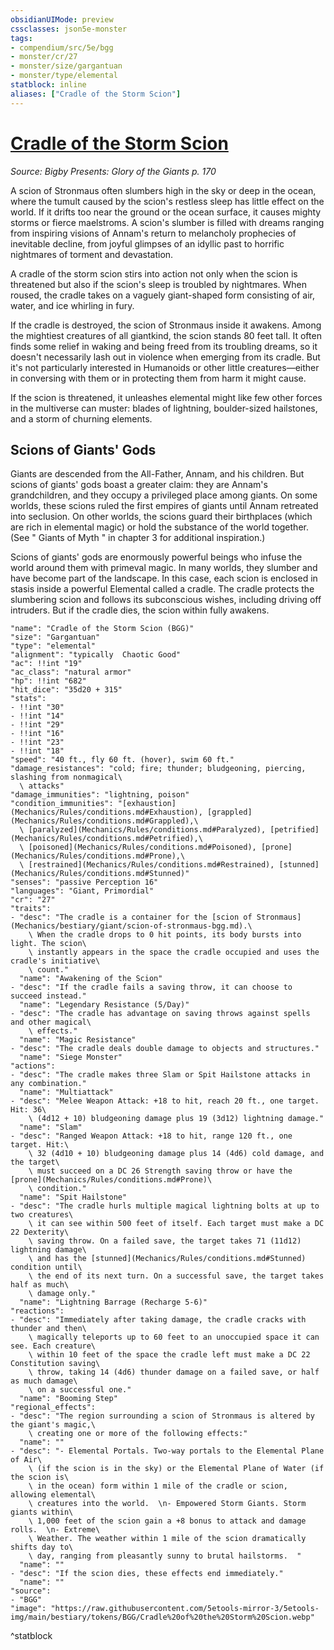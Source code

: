 ```yaml
---
obsidianUIMode: preview
cssclasses: json5e-monster
tags:
- compendium/src/5e/bgg
- monster/cr/27
- monster/size/gargantuan
- monster/type/elemental
statblock: inline
aliases: ["Cradle of the Storm Scion"]
---
```

# [Cradle of the Storm Scion](Mechanics\bestiary\elemental/cradle-of-the-storm-scion-bgg.md)
*Source: Bigby Presents: Glory of the Giants p. 170*  

A scion of Stronmaus often slumbers high in the sky or deep in the ocean, where the tumult caused by the scion's restless sleep has little effect on the world. If it drifts too near the ground or the ocean surface, it causes mighty storms or fierce maelstroms. A scion's slumber is filled with dreams ranging from inspiring visions of Annam's return to melancholy prophecies of inevitable decline, from joyful glimpses of an idyllic past to horrific nightmares of torment and devastation.

A cradle of the storm scion stirs into action not only when the scion is threatened but also if the scion's sleep is troubled by nightmares. When roused, the cradle takes on a vaguely giant-shaped form consisting of air, water, and ice whirling in fury.

If the cradle is destroyed, the scion of Stronmaus inside it awakens. Among the mightiest creatures of all giantkind, the scion stands 80 feet tall. It often finds some relief in waking and being freed from its troubling dreams, so it doesn't necessarily lash out in violence when emerging from its cradle. But it's not particularly interested in Humanoids or other little creatures—either in conversing with them or in protecting them from harm it might cause.

If the scion is threatened, it unleashes elemental might like few other forces in the multiverse can muster: blades of lightning, boulder-sized hailstones, and a storm of churning elements.

## Scions of Giants' Gods

Giants are descended from the All-Father, Annam, and his children. But scions of giants' gods boast a greater claim: they are Annam's grandchildren, and they occupy a privileged place among giants. On some worlds, these scions ruled the first empires of giants until Annam retreated into seclusion. On other worlds, the scions guard their birthplaces (which are rich in elemental magic) or hold the substance of the world together. (See " Giants of Myth " in chapter 3 for additional inspiration.)

Scions of giants' gods are enormously powerful beings who infuse the world around them with primeval magic. In many worlds, they slumber and have become part of the landscape. In this case, each scion is enclosed in stasis inside a powerful Elemental called a cradle. The cradle protects the slumbering scion and follows its subconscious wishes, including driving off intruders. But if the cradle dies, the scion within fully awakens.

```statblock
"name": "Cradle of the Storm Scion (BGG)"
"size": "Gargantuan"
"type": "elemental"
"alignment": "typically  Chaotic Good"
"ac": !!int "19"
"ac_class": "natural armor"
"hp": !!int "682"
"hit_dice": "35d20 + 315"
"stats":
- !!int "30"
- !!int "14"
- !!int "29"
- !!int "16"
- !!int "23"
- !!int "18"
"speed": "40 ft., fly 60 ft. (hover), swim 60 ft."
"damage_resistances": "cold; fire; thunder; bludgeoning, piercing, slashing from nonmagical\
  \ attacks"
"damage_immunities": "lightning, poison"
"condition_immunities": "[exhaustion](Mechanics/Rules/conditions.md#Exhaustion), [grappled](Mechanics/Rules/conditions.md#Grappled),\
  \ [paralyzed](Mechanics/Rules/conditions.md#Paralyzed), [petrified](Mechanics/Rules/conditions.md#Petrified),\
  \ [poisoned](Mechanics/Rules/conditions.md#Poisoned), [prone](Mechanics/Rules/conditions.md#Prone),\
  \ [restrained](Mechanics/Rules/conditions.md#Restrained), [stunned](Mechanics/Rules/conditions.md#Stunned)"
"senses": "passive Perception 16"
"languages": "Giant, Primordial"
"cr": "27"
"traits":
- "desc": "The cradle is a container for the [scion of Stronmaus](Mechanics/bestiary/giant/scion-of-stronmaus-bgg.md).\
    \ When the cradle drops to 0 hit points, its body bursts into light. The scion\
    \ instantly appears in the space the cradle occupied and uses the cradle's initiative\
    \ count."
  "name": "Awakening of the Scion"
- "desc": "If the cradle fails a saving throw, it can choose to succeed instead."
  "name": "Legendary Resistance (5/Day)"
- "desc": "The cradle has advantage on saving throws against spells and other magical\
    \ effects."
  "name": "Magic Resistance"
- "desc": "The cradle deals double damage to objects and structures."
  "name": "Siege Monster"
"actions":
- "desc": "The cradle makes three Slam or Spit Hailstone attacks in any combination."
  "name": "Multiattack"
- "desc": "Melee Weapon Attack: +18 to hit, reach 20 ft., one target. Hit: 36\
    \ (4d12 + 10) bludgeoning damage plus 19 (3d12) lightning damage."
  "name": "Slam"
- "desc": "Ranged Weapon Attack: +18 to hit, range 120 ft., one target. Hit:\
    \ 32 (4d10 + 10) bludgeoning damage plus 14 (4d6) cold damage, and the target\
    \ must succeed on a DC 26 Strength saving throw or have the [prone](Mechanics/Rules/conditions.md#Prone)\
    \ condition."
  "name": "Spit Hailstone"
- "desc": "The cradle hurls multiple magical lightning bolts at up to two creatures\
    \ it can see within 500 feet of itself. Each target must make a DC 22 Dexterity\
    \ saving throw. On a failed save, the target takes 71 (11d12) lightning damage\
    \ and has the [stunned](Mechanics/Rules/conditions.md#Stunned) condition until\
    \ the end of its next turn. On a successful save, the target takes half as much\
    \ damage only."
  "name": "Lightning Barrage (Recharge 5-6)"
"reactions":
- "desc": "Immediately after taking damage, the cradle cracks with thunder and then\
    \ magically teleports up to 60 feet to an unoccupied space it can see. Each creature\
    \ within 10 feet of the space the cradle left must make a DC 22 Constitution saving\
    \ throw, taking 14 (4d6) thunder damage on a failed save, or half as much damage\
    \ on a successful one."
  "name": "Booming Step"
"regional_effects":
- "desc": "The region surrounding a scion of Stronmaus is altered by the giant's magic,\
    \ creating one or more of the following effects:"
  "name": ""
- "desc": "- Elemental Portals. Two-way portals to the Elemental Plane of Air\
    \ (if the scion is in the sky) or the Elemental Plane of Water (if the scion is\
    \ in the ocean) form within 1 mile of the cradle or scion, allowing elemental\
    \ creatures into the world.  \n- Empowered Storm Giants. Storm giants within\
    \ 1,000 feet of the scion gain a +8 bonus to attack and damage rolls.  \n- Extreme\
    \ Weather. The weather within 1 mile of the scion dramatically shifts day to\
    \ day, ranging from pleasantly sunny to brutal hailstorms.  "
  "name": ""
- "desc": "If the scion dies, these effects end immediately."
  "name": ""
"source":
- "BGG"
"image": "https://raw.githubusercontent.com/5etools-mirror-3/5etools-img/main/bestiary/tokens/BGG/Cradle%20of%20the%20Storm%20Scion.webp"
```
^statblock